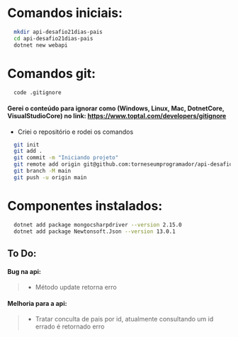 # Comandos iniciais:
``` bash
  mkdir api-desafio21dias-pais
  cd api-desafio21dias-pais
  dotnet new webapi
```

# Comandos git:
``` bash
  code .gitignore 
```
#### Gerei o conteúdo para ignorar como (Windows, Linux, Mac, DotnetCore, VisualStudioCore) no link: https://www.toptal.com/developers/gitignore
- Criei o repositório e rodei os comandos

``` bash
  git init
  git add .
  git commit -m "Iniciando projeto"
  git remote add origin git@github.com:torneseumprogramador/api-desafio21dias-pais.git
  git branch -M main
  git push -u origin main
```

# Componentes instalados:
``` bash
  dotnet add package mongocsharpdriver --version 2.15.0
  dotnet add package Newtonsoft.Json --version 13.0.1
```

## To Do:

#### Bug na api:

> - Método update retorna erro
#### Melhoria para a api:
> - Tratar conculta de pais por id, atualmente consultando um id errado é retornado erro
